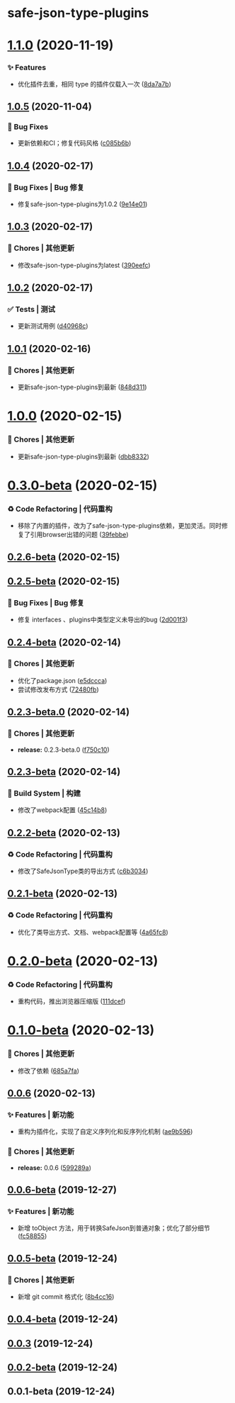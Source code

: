 # safe-json-type-plugins

# [1.1.0](https://github.com/CaoMeiYouRen/safe-json-type/compare/v1.0.5...v1.1.0) (2020-11-19)


### ✨ Features

* 优化插件去重，相同 type 的插件仅载入一次 ([8da7a7b](https://github.com/CaoMeiYouRen/safe-json-type/commit/8da7a7b))

## [1.0.5](https://github.com/CaoMeiYouRen/safe-json-type/compare/v1.0.4...v1.0.5) (2020-11-04)


### 🐛 Bug Fixes

* 更新依赖和CI；修复代码风格 ([c085b6b](https://github.com/CaoMeiYouRen/safe-json-type/commit/c085b6b))

## [1.0.4](https://github.com/CaoMeiYouRen/safe-json-type/compare/v1.0.3...v1.0.4) (2020-02-17)


### 🐛 Bug Fixes | Bug 修复

* 修复safe-json-type-plugins为1.0.2 ([9e14e01](https://github.com/CaoMeiYouRen/safe-json-type/commit/9e14e01))



## [1.0.3](https://github.com/CaoMeiYouRen/safe-json-type/compare/v1.0.2...v1.0.3) (2020-02-17)


### 🎫 Chores | 其他更新

* 修改safe-json-type-plugins为latest ([390eefc](https://github.com/CaoMeiYouRen/safe-json-type/commit/390eefc))



## [1.0.2](https://github.com/CaoMeiYouRen/safe-json-type/compare/v1.0.1...v1.0.2) (2020-02-17)


### ✅ Tests | 测试

* 更新测试用例 ([d40968c](https://github.com/CaoMeiYouRen/safe-json-type/commit/d40968c))



## [1.0.1](https://github.com/CaoMeiYouRen/safe-json-type/compare/v1.0.0...v1.0.1) (2020-02-16)


### 🎫 Chores | 其他更新

* 更新safe-json-type-plugins到最新 ([848d311](https://github.com/CaoMeiYouRen/safe-json-type/commit/848d311))



# [1.0.0](https://github.com/CaoMeiYouRen/safe-json-type/compare/v0.3.0-beta...v1.0.0) (2020-02-15)


### 🎫 Chores | 其他更新

* 更新safe-json-type-plugins到最新 ([dbb8332](https://github.com/CaoMeiYouRen/safe-json-type/commit/dbb8332))



# [0.3.0-beta](https://github.com/CaoMeiYouRen/safe-json-type/compare/v0.2.6-beta...v0.3.0-beta) (2020-02-15)


### ♻ Code Refactoring | 代码重构

* 移除了内置的插件，改为了safe-json-type-plugins依赖，更加灵活。同时修复了引用browser出错的问题 ([39febbe](https://github.com/CaoMeiYouRen/safe-json-type/commit/39febbe))



## [0.2.6-beta](https://github.com/CaoMeiYouRen/safe-json-type/compare/v0.2.5-beta...v0.2.6-beta) (2020-02-15)



## [0.2.5-beta](https://github.com/CaoMeiYouRen/safe-json-type/compare/v0.2.4-beta...v0.2.5-beta) (2020-02-15)


### 🐛 Bug Fixes | Bug 修复

* 修复 interfaces 、plugins中类型定义未导出的bug ([2d001f3](https://github.com/CaoMeiYouRen/safe-json-type/commit/2d001f3))



## [0.2.4-beta](https://github.com/CaoMeiYouRen/safe-json-type/compare/v0.2.3-beta.0...v0.2.4-beta) (2020-02-14)


### 🎫 Chores | 其他更新

* 优化了package.json ([e5dccca](https://github.com/CaoMeiYouRen/safe-json-type/commit/e5dccca))
* 尝试修改发布方式 ([72480fb](https://github.com/CaoMeiYouRen/safe-json-type/commit/72480fb))



## [0.2.3-beta.0](https://github.com/CaoMeiYouRen/safe-json-type/compare/v0.2.3-beta...v0.2.3-beta.0) (2020-02-14)


### 🎫 Chores | 其他更新

* **release:** 0.2.3-beta.0 ([f750c10](https://github.com/CaoMeiYouRen/safe-json-type/commit/f750c10))



## [0.2.3-beta](https://github.com/CaoMeiYouRen/safe-json-type/compare/v0.2.2-beta...v0.2.3-beta) (2020-02-14)


### 👷‍ Build System | 构建

* 修改了webpack配置 ([45c14b8](https://github.com/CaoMeiYouRen/safe-json-type/commit/45c14b8))



## [0.2.2-beta](https://github.com/CaoMeiYouRen/safe-json-type/compare/v0.2.1-beta...v0.2.2-beta) (2020-02-13)


### ♻ Code Refactoring | 代码重构

* 修改了SafeJsonType类的导出方式 ([c6b3034](https://github.com/CaoMeiYouRen/safe-json-type/commit/c6b3034))



## [0.2.1-beta](https://github.com/CaoMeiYouRen/safe-json-type/compare/v0.2.0-beta...v0.2.1-beta) (2020-02-13)


### ♻ Code Refactoring | 代码重构

* 优化了类导出方式、文档、webpack配置等 ([4a65fc8](https://github.com/CaoMeiYouRen/safe-json-type/commit/4a65fc8))



# [0.2.0-beta](https://github.com/CaoMeiYouRen/safe-json-type/compare/v0.1.0-beta...v0.2.0-beta) (2020-02-13)


### ♻ Code Refactoring | 代码重构

* 重构代码，推出浏览器压缩版 ([111dcef](https://github.com/CaoMeiYouRen/safe-json-type/commit/111dcef))



# [0.1.0-beta](https://github.com/CaoMeiYouRen/safe-json-type/compare/v0.0.6...v0.1.0-beta) (2020-02-13)


### 🎫 Chores | 其他更新

* 修改了依赖 ([685a7fa](https://github.com/CaoMeiYouRen/safe-json-type/commit/685a7fa))



## [0.0.6](https://github.com/CaoMeiYouRen/safe-json-type/compare/v0.0.6-beta...v0.0.6) (2020-02-13)


### ✨ Features | 新功能

* 重构为插件化，实现了自定义序列化和反序列化机制 ([ae9b596](https://github.com/CaoMeiYouRen/safe-json-type/commit/ae9b596))


### 🎫 Chores | 其他更新

* **release:** 0.0.6 ([599289a](https://github.com/CaoMeiYouRen/safe-json-type/commit/599289a))



## [0.0.6-beta](https://github.com/CaoMeiYouRen/safe-json-type/compare/v0.0.5-beta...v0.0.6-beta) (2019-12-27)


### ✨ Features | 新功能

* 新增 toObject 方法，用于转换SafeJson到普通对象；优化了部分细节 ([fc58855](https://github.com/CaoMeiYouRen/safe-json-type/commit/fc58855))



## [0.0.5-beta](https://github.com/CaoMeiYouRen/safe-json-type/compare/v0.0.4-beta...v0.0.5-beta) (2019-12-24)


### 🎫 Chores | 其他更新

* 新增 git commit 格式化 ([8b4cc16](https://github.com/CaoMeiYouRen/safe-json-type/commit/8b4cc16))



## [0.0.4-beta](https://github.com/CaoMeiYouRen/safe-json-type/compare/v0.0.3...v0.0.4-beta) (2019-12-24)



## [0.0.3](https://github.com/CaoMeiYouRen/safe-json-type/compare/v0.0.2-beta...v0.0.3) (2019-12-24)



## [0.0.2-beta](https://github.com/CaoMeiYouRen/safe-json-type/compare/v0.0.1-beta...v0.0.2-beta) (2019-12-24)



## 0.0.1-beta (2019-12-24)

